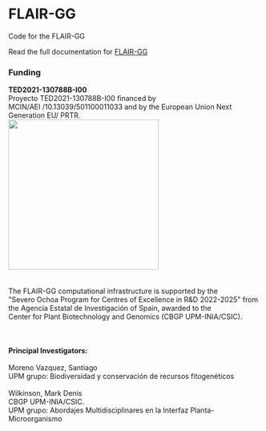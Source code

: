 # FLAIR-GG
Code for the FLAIR-GG

Read the full documentation for [FLAIR-GG](https://wilkinsonlab.github.io/FLAIR-GG/)


<h3>Funding</h3>

<b>TED2021-130788B-I00</b>
<br />
Proyecto TED2021-130788B-I00 financed by
<br />
MCIN/AEI /10.13039/501100011033 and by the European Union Next Generation EU/ PRTR.
<br />
<img width="300" src="./VP/images/ted-logo.png" />
<br />
<br />
<br />
The FLAIR-GG computational infrastructure is supported by the
<br />"Severo Ochoa Program for Centres of Excellence in R&D 2022-2025" from the
Agencia Estatal de Investigación of Spain, awarded to the
<br />Center for Plant Biotechnology and Genomics (CBGP UPM-INIA/CSIC).
<br />
<br />
<br />
<br />
<b>Principal Investigators:</b>
<br />
<br />
Moreno Vazquez, Santiago<br />
UPM grupo: Biodiversidad y conservación de recursos fitogenéticos
<br /><br />
Wilkinson, Mark Denis <br />
CBGP UPM-INIA/CSIC. <br />
UPM grupo: Abordajes Multidisciplinares en la Interfaz Planta-Microorganismo<br />
